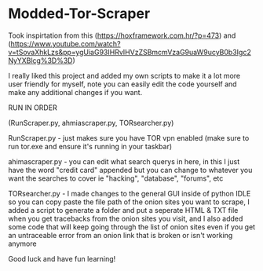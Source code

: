 # Modded-Tor-Scraper

Took inspirtation from this (https://hoxframework.com.hr/?p=473) and (https://www.youtube.com/watch?v=tSovaXhkLzs&pp=ygUiaG93IHRvIHVzZSBmcmVzaG9uaW9ucyB0b3Igc2NyYXBlcg%3D%3D)

I really liked this project and added my own scripts to make it a lot more user friendly for myself, note you can easily edit the code yourself and make any additional changes if you want.

RUN IN ORDER

(RunScraper.py, ahmiascraper.py, TORsearcher.py)

RunScraper.py - just makes sure you have TOR vpn enabled (make sure to run tor.exe and ensure it's running in your taskbar)

ahimascraper.py - you can edit what search querys in here, in this I just have the word "credit card" appended but you can change to whatever you want the searches to cover ie "hacking", "database", "forums", etc

TORsearcher.py - I made changes to the general GUI inside of python IDLE so you can copy paste the file path of the onion sites you want to scrape, I added a script to generate a folder and put a seperate HTML & TXT file when you get tracebacks from the onion sites you visit, and I also added some code that will keep going through the list of onion sites even if you get an untraceable error from an onion link that is broken or isn't working anymore

Good luck and have fun learning!


